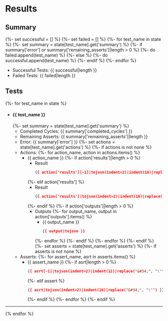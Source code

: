 # Results

## Summary
{%- set successful = [] %}
{%- set failed = [] %}
{%- for test_name in state %}
    {%- set summary = state[test_name].get('summary') %}
    {%- if summary['error'] or summary['remaining_asserts']|length > 0 %}
        {%- do failed.append(test_name) %}
    {%- else %}
        {%- do successful.append(test_name) %}
    {%- endif %}
{%- endfor %}

* Successful Tests: {{ successful|length }}
* Failed Tests: {{ failed|length }}

## Tests

{%- for test_name in state %}
* #### {{ test_name }}
    {%- set summary = state[test_name].get('summary') %}
    - Completed Cycles: {{ summary['completed_cycles'] }}
    - Remaining Asserts: {{ summary['remaining_asserts']|length }}
    - Error: {{ summary['error'] }}
    {%- set actions = state[test_name].get('actions') %}
    {%- if actions is not none %}
    - Actions:
        {%- for action_name, action in actions.items() %}
        * {{ action_name }}
            {%- if action['results']|length > 0 %}
            - Result
                ```json
                {{ action['results'][-1]|tojson(indent=2)|indent(16)|replace("&#34;", "\"") }}
                ```
            {%- elif action['results'] %}
            - Result
                ```json
                {{ action['results']|tojson(indent=2)|indent(16)|replace("&#34;", "\"") }}
                ```
            {%- endif %}
            {%- if action['outputs']|length > 0 %}
            - Outputs
                {%- for output_name, output in action['outputs'].items() %}
                * {{ output_name }}
                    ```json
                    {{ output|tojson }}
                    ```
                {%- endfor %}
            {%- endif %}
        {%- endfor %}
    {%- endif %}
    {%- set asserts = state[test_name].get('asserts') %}
    {%- if asserts is not none %}
    - Asserts:
        {%- for assert_name, asrt in asserts.items() %}
        * {{ assert_name }}
            {%- if asrt|length > 0 %}
            ```json
            {{ asrt[-1]|tojson(indent=2)|indent(12)|replace("&#34;", "\"") }}
            ```
            {%- elif assert %}
            ```json
            {{ asrt|tojson(indent=2)|indent(16)|replace("&#34;", "\"") }}
            ```
            {%- endif %}
        {%- endfor %}
    {%- endif %}
---
{% endfor %}

